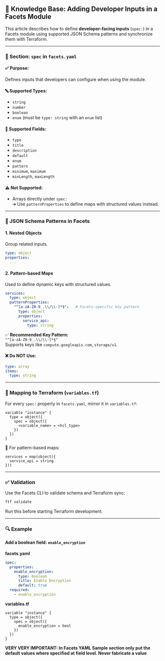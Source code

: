 ## 🧠 Knowledge Base: Adding Developer Inputs in a Facets Module

This article describes how to define **developer-facing inputs** (`spec:`) in a Facets module using supported JSON Schema patterns and synchronize them with Terraform.

---

### 📂 Section: `spec` in `facets.yaml`

#### ✅ Purpose:
Defines inputs that developers can configure when using the module.

#### 🔤 Supported Types:
- `string`
- `number`
- `boolean`
- `enum` (must be `type: string` with an `enum` list)

#### 🧹 Supported Fields:
- `type`
- `title`
- `description`
- `default`
- `enum`
- `pattern`
- `minimum`, `maximum`
- `minLength`, `maxLength`

#### ⚠️ Not Supported:
- Arrays directly under `spec:`  
  ➔ Use `patternProperties` to define maps with structured values instead.

---

### 📘 JSON Schema Patterns in Facets

#### 1. **Nested Objects**
Group related inputs.

```yaml
type: object
properties:
  ...
```

#### 2. **Pattern-based Maps**
Used to define dynamic keys with structured values.

```yaml
services:
  type: object
  patternProperties:
    "^[a-zA-Z0-9_.\\/\\-]*$":   # Facets-specific key pattern
      type: object
      properties:
        service_api:
          type: string
```

✅ **Recommended Key Pattern:**  
`"^[a-zA-Z0-9_.\\/\\-]*$"`  
Supports keys like `compute.googleapis.com`, `storage/v1`.

#### ❌ Do NOT Use:
```yaml
type: array
items:
  type: string
```

---

### 🗾️ Mapping to Terraform (`variables.tf`)

For every `spec:` property in `facets.yaml`, mirror it in `variables.tf`:

```hcl
variable "instance" {
  type = object({
    spec = object({
      <variable_name> = <hcl_type>
    })
  })
}
```

📌 For pattern-based maps:

```hcl
services = map(object({
  service_api = string
}))
```

---

### ✅ Validation

Use the Facets CLI to validate schema and Terraform sync:

```bash
ftf validate
```

Run this before starting Terraform development.

---

### 🔍 Example

#### Add a boolean field: `enable_encryption`

**facets.yaml**
```yaml
spec:
  properties:
    enable_encryption:
      type: boolean
      title: Enable Encryption
      default: true
  required:
    - enable_encryption
```

**variables.tf**
```hcl
variable "instance" {
  type = object({
    spec = object({
      enable_encryption = bool
    })
  })
}
```

**VERY VERY IMPORTANT: In Facets YAML Sample section only put the default values where specified at field level. Never fabricate a value**